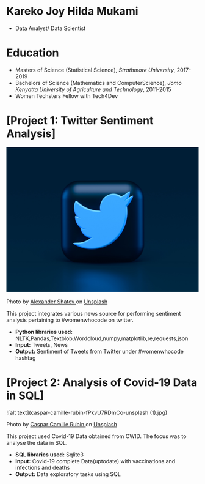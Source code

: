 # Kareko Joy Hilda Mukami
* Data Analyst/ Data Scientist

# Education
* Masters of Science (Statistical Science), *Strathmore University*, 2017-2019
* Bachelors of Science (Mathematics and ComputerScience), *Jomo Kenyatta University of Agriculture and Technology*, 2011-2015
* Women Techsters Fellow with Tech4Dev

# [Project 1: Twitter Sentiment Analysis]
![alt text](alexander-shatov-k1xf2D7jWUs-unsplash.jpg)
 
Photo by 
<a href="https://unsplash.com/@alexbemore?utm_source=unsplash&utm_medium=referral&utm_content=creditCopyText">
Alexander Shatov
</a> 
on 
<a href="https://unsplash.com/s/photos/twitter?utm_source=unsplash&utm_medium=referral&utm_content=creditCopyText">
Unsplash
</a>

This project integrates various news source for performing sentiment analysis pertaining to #womenwhocode on twitter.
* **Python libraries used:** NLTK,Pandas,Textblob,Wordcloud,numpy,matplotlib,re,requests,json
* **Input:** Tweets, News
* **Output:** Sentiment of Tweets from Twitter under #womenwhocode hashtag

# [Project 2: Analysis of Covid-19 Data in SQL]
![alt text](caspar-camille-rubin-fPkvU7RDmCo-unsplash (1).jpg)
 

Photo by 
<a href="https://unsplash.com/@casparrubin?utm_source=unsplash&utm_medium=referral&utm_content=creditCopyText">
Caspar Camille Rubin
</a> 
on 
<a href="https://unsplash.com/s/photos/sql?utm_source=unsplash&utm_medium=referral&utm_content=creditCopyText">
 Unsplash
</a>
  

This project used Covid-19 Data obtained from OWID. The focus was to analyse the data in SQL.
* **SQL libraries used:** Sqlite3
* **Input:** Covid-19 complete Data(uptodate) with vaccinations and infections and deaths
* **Output:** Data exploratory tasks using SQL
